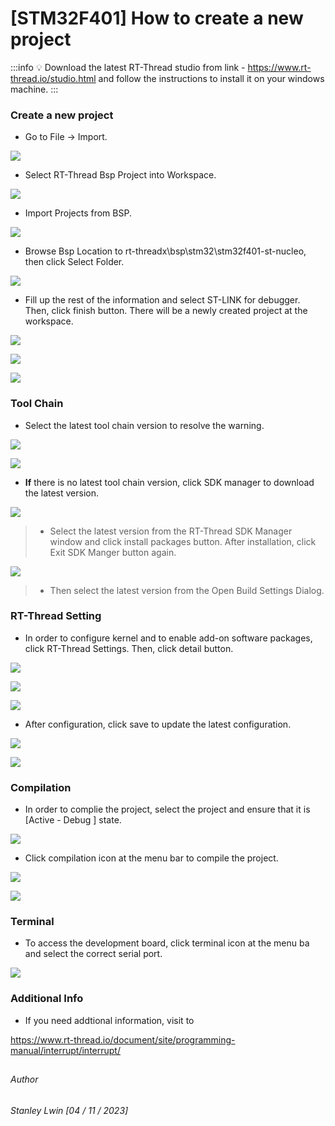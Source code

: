 # [STM32F401] How to create a new project

:::info
:bulb: Download the latest RT-Thread studio from link -
https://www.rt-thread.io/studio.html 
and follow the instructions to install it on your windows machine. 
:::

### Create a new project

- Go to File -> Import.

![](https://i.imgur.com/HjMyZCg.png)


- Select RT-Thread Bsp Project into Workspace.

![](https://i.imgur.com/jcwFf24.png)

- Import Projects from BSP.

![](https://i.imgur.com/XZZOTbT.png)

- Browse Bsp Location to rt-threadx\bsp\stm32\stm32f401-st-nucleo, then click Select Folder.

![](https://i.imgur.com/osnThIA.png)

- Fill up the rest of the information and select ST-LINK for debugger. Then, click finish button. There will be a newly created project at the workspace. 

![](https://i.imgur.com/1sLBJ88.png)

![](https://i.imgur.com/0Z4ahmr.png)

![](https://i.imgur.com/o3kdLrx.png)

### Tool Chain

- Select the latest tool chain version to resolve the warning.

![](https://i.imgur.com/aqCQRRX.png)

![](https://i.imgur.com/CJ38q4n.png)

- **If** there is no latest tool chain version, click SDK manager to download the latest version.

![](https://i.imgur.com/rG3DJM6.png)

> - Select the latest version from the RT-Thread SDK Manager window and click install packages button. After installation, click Exit SDK Manger button again.

![](https://i.imgur.com/BNvMNzb.png)

> - Then select the latest version from the Open Build Settings Dialog.

### RT-Thread Setting

- In order to configure kernel and to enable add-on software packages, click RT-Thread Settings. Then, click detail button.

![](https://i.imgur.com/OOJq4U8.png)

![](https://i.imgur.com/jctYIJA.png)

![](https://i.imgur.com/bonMpvv.png)

- After configuration, click save to update the latest configuration.

![](https://i.imgur.com/yubp4yc.png)

![](https://i.imgur.com/Bz4BwWm.png)

### Compilation

- In order to complie the project, select the project and ensure that it is [Active - Debug ] state.

![](https://i.imgur.com/YM6wXdr.png)

- Click compilation icon at the menu bar to compile the project.

![](https://i.imgur.com/FVTw9CD.png)

![](https://i.imgur.com/M6OMuLM.png)

### Terminal 

- To access the development board, click terminal icon at the menu ba and select the correct serial port.

![](https://i.imgur.com/HFzLRi9.png)

### Additional Info 

- If you need addtional information, visit to 

https://www.rt-thread.io/document/site/programming-manual/interrupt/interrupt/


## 
###### Author
###### Stanley Lwin [04 / 11 / 2023]
